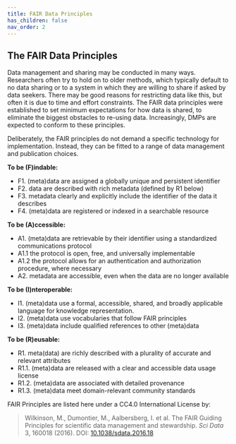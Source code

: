 ```yaml
---
title: FAIR Data Principles
has_children: false
nav_order: 2
---
```


## The FAIR Data Principles

Data management and sharing may be conducted in many ways. Researchers often try
 to hold on to older methods, which typically default to no data sharing or to a
  system in which they are willing to share if asked by data seekers. There may
   be good reasons for restricting data like this, but often it is due to time
    and effort constraints. The FAIR data principles were established to set
     minimum expectations for how data is shared, to eliminate the biggest
      obstacles to re-using data.  Increasingly, DMPs are expected to conform to
       these principles.

Deliberately, the FAIR principles do not demand a specific technology for
 implementation. Instead, they can be fitted to a range of data management and
  publication choices.

**To be (F)indable:**

- F1. (meta)data are assigned a globally unique and persistent identifier
- F2. data are described with rich metadata (defined by R1 below)
- F3. metadata clearly and explicitly include the identifier of the data it
 describes
- F4. (meta)data are registered or indexed in a searchable resource

**To be (A)ccessible:**

- A1. (meta)data are retrievable by their identifier using a standardized
 communications protocol
- A1.1 the protocol is open, free, and universally implementable
- A1.2 the protocol allows for an authentication and authorization procedure,
 where necessary
- A2. metadata are accessible, even when the data are no longer available

**To be (I)nteroperable:**

- I1. (meta)data use a formal, accessible, shared, and broadly applicable
 language for knowledge representation.
- I2. (meta)data use vocabularies that follow FAIR principles
- I3. (meta)data include qualified references to other (meta)data

**To be (R)eusable:**

- R1. meta(data) are richly described with a plurality of accurate and relevant attributes
- R1.1. (meta)data are released with a clear and accessible data usage license
- R1.2. (meta)data are associated with detailed provenance
- R1.3. (meta)data meet domain-relevant community standards




FAIR Principles are listed here under a CC4.0 International License by:

> Wilkinson, M., Dumontier, M., Aalbersberg, I. et al. The FAIR Guiding Principles
 for scientific data management and stewardship. *Sci Data* 3, 160018 (2016).
  DOI: [10.1038/sdata.2016.18](https://doi.org/10.1038/sdata.2016.18)
